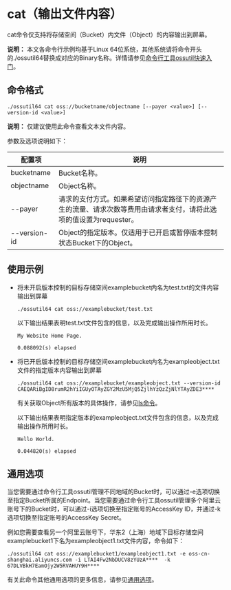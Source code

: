 # cat（输出文件内容）

cat命令仅支持将存储空间（Bucket）内文件（Object）的内容输出到屏幕。

**说明：** 本文各命令行示例均基于Linux 64位系统，其他系统请将命令开头的./ossutil64替换成对应的Binary名称。详情请参见[命令行工具ossutil快速入门](/cn.zh-CN/快速入门/命令行工具ossutil快速入门.md)。

## 命令格式

```
./ossutil64 cat oss://bucketname/objectname [--payer <value>] [--version-id <value>]
```

**说明：** 仅建议使用此命令查看文本文件内容。

参数及选项说明如下：

|配置项|说明|
|---|--|
|bucketname|Bucket名称。|
|objectname|Object名称。|
|--payer|请求的支付方式。如果希望访问指定路径下的资源产生的流量、请求次数等费用由请求者支付，请将此选项的值设置为requester。|
|--version-id|Object的指定版本。仅适用于已开启或暂停版本控制状态Bucket下的Object。|

## 使用示例

-   将未开启版本控制的目标存储空间examplebucket内名为test.txt的文件内容输出到屏幕

    ```
    ./ossutil64 cat oss://examplebucket/test.txt
    ```

    以下输出结果表明test.txt文件包含的信息，以及完成输出操作所用时长。

    ```
    My Website Home Page.
    
    0.088092(s) elapsed
    ```

-   将已开启版本控制的目标存储空间examplebucket内名为exampleobject.txt文件的指定版本内容输出到屏幕

    ```
    ./ossutil64 cat oss://examplebucket/exampleobject.txt --version-id  CAEQARiBgID8rumR2hYiIGUyOTAyZGY2MzU5MjQ5ZjlhYzQzZjNlYTAyZDE3****
    ```

    有关获取Object所有版本的具体操作，请参见[ls命令](/cn.zh-CN/常用工具/命令行工具ossutil/常用命令/ls（列举账号级别下的资源）.md)。

    以下输出结果表明指定版本的exampleobject.txt文件包含的信息，以及完成输出操作所用时长。

    ```
    Hello World.
    
    0.044820(s) elapsed
    ```


## 通用选项

当您需要通过命令行工具ossutil管理不同地域的Bucket时，可以通过-e选项切换至指定Bucket所属的Endpoint。当您需要通过命令行工具ossutil管理多个阿里云账号下的Bucket时，可以通过-i选项切换至指定账号的AccessKey ID，并通过-k选项切换至指定账号的AccessKey Secret。

例如您需要查看另一个阿里云账号下，华东2（上海）地域下目标存储空间examplebucket1下名为exampleobject1.txt文件内容，命令如下：

```
./ossutil64 cat oss://examplebucket1/exampleobject1.txt -e oss-cn-shanghai.aliyuncs.com -i LTAI4Fw2NbDUCV8zYUzA****  -k 67DLVBkH7EamOjy2W5RVAHUY9H****
```

有关此命令其他通用选项的更多信息，请参见[通用选项](/cn.zh-CN/常用工具/命令行工具ossutil/查看选项.md)。

